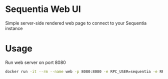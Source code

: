 # Sequentia Web UI
Simple server-side rendered web page to connect to your Sequentia instance

# Usage

Run web server on port 8080

```bash
docker run -it --rm --name web -p 8080:8080 -e RPC_USER=sequentia -e RPC_PASS=sequentia -e RPC_HOST=localhost -e RPC_PORT=18884 -e REMOTE_RPC_HOST=tiero.com -e REMOTE_P2P_HOST=tiero-donde-stas.com  -e P2P_PORT=18886 ghcr.io/sequentiaseq/sequentia-web
```
